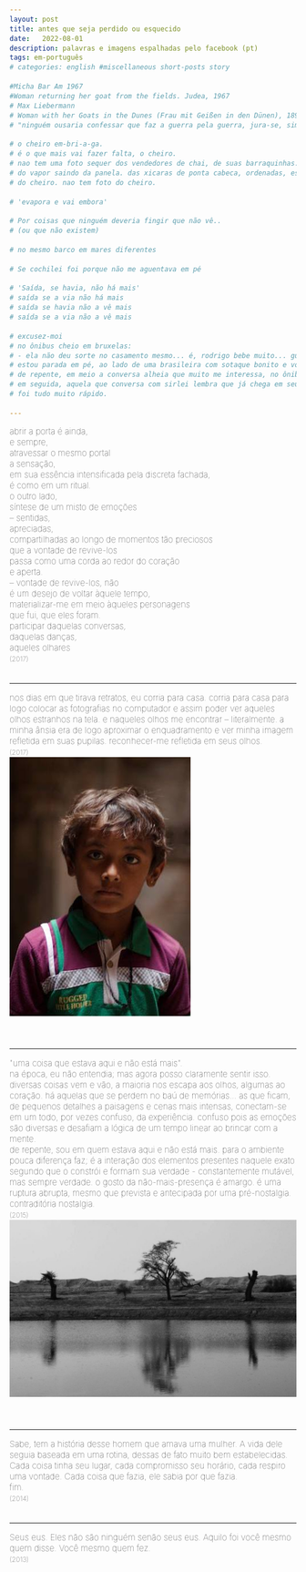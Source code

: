 ```yaml
---
layout: post
title: antes que seja perdido ou esquecido
date:   2022-08-01
description: palavras e imagens espalhadas pelo facebook (pt)
tags: em-português
# categories: english #miscellaneous short-posts story

#Micha Bar Am 1967
#Woman returning her goat from the fields. Judea, 1967
# Max Liebermann
# Woman with her Goats in the Dunes (Frau mit Geißen in den Dünen), 1890
# "ninguém ousaria confessar que faz a guerra pela guerra, jura-se, sim, que se faz a guerra pela paz". Homem novo, Saramago (http://caderno.josesaramago.org/161290.html)

# o cheiro em-bri-a-ga. 
# é o que mais vai fazer falta, o cheiro.
# nao tem uma foto sequer dos vendedores de chai, de suas barraquinhas.
# do vapor saindo da panela. das xicaras de ponta cabeca, ordenadas, esperando serem usadas. do pano manchado usado como filtro. do leite sendo despejado no cha fervido.
# do cheiro. nao tem foto do cheiro.

# 'evapora e vai embora'

# Por coisas que ninguém deveria fingir que não vê..
# (ou que não existem)

# no mesmo barco em mares diferentes

# Se cochilei foi porque não me aguentava em pé

# 'Saída, se havia, não há mais'
# saída se a via não há mais
# saída se havia não a vê mais
# saída se a via não a vê mais

# excusez-moi
# no ônibus cheio em bruxelas:
# - ela não deu sorte no casamento mesmo... é, rodrigo bebe muito... gustavo fala como adulto, isso não é bom pra cabeça de uma criança... ai (suspiro), é difícil...
# estou parada em pé, ao lado de uma brasileira com sotaque bonito e voz calma, atenta ao diálogo que ela tem ao telefone. conversa com sirlei sobre a vida de outra amiga. diante de assunto tão sério, vontade de rir só quando ouço: "para ele botar a mão na consciência e ver que é ... uma criança."
# de repente, em meio a conversa alheia que muito me interessa, no ônibus ainda cheio, entra uma mulher jovem acompanhada por uma mais velha e um menino pequeno, este que passa por mim esbarrando. "cuidado com o pé da mulher", ela alerta. não me seguro, rio da situação toda. "excuse-moi", acrescentou olhando para mim, com simpatia e um pouco embaraçada. sorrio. 
# em seguida, aquela que conversa com sirlei lembra que já chega em seu destino: "ah, peraí, preciso desligar, cheguei no ponto". desapontada por, assim como sirlei, dela ter que me despedir, mas feliz por ainda ter a companhia de conterrâneos, é com pesar que logo ouço a jovem a anunciar para a mais velha: "já é aqui; é, o 358 passa aqui."
# foi tudo muito rápido.

---
```


<span style="font-size:15px;font-weight:lighter">
abrir a porta é ainda, 
<br> e sempre,
<br> atravessar o mesmo portal
<br> a sensação,
<br> em sua essência intensificada pela discreta fachada,
<br> é como em um ritual.
<br> o outro lado,
<br> síntese de um misto de emoções
<br> – sentidas,
<br> apreciadas,
<br> compartilhadas ao longo de momentos tão preciosos
<br> que a vontade de revive-los
<br> passa como uma corda ao redor do coração
<br> e aperta.
<br> – vontade de revive-los, não
<br> é um desejo de voltar àquele tempo,
<br> materializar-me em meio àqueles personagens
<br> que fui, que eles foram.
<br> participar daquelas conversas,
<br> daquelas danças,
<br> aqueles olhares
<br> <span style="font-size:12px">(2017) </span>
<br>
<br>

<hr>
<span style="font-size:15px;font-weight:lighter">
nos dias em que tirava retratos, eu corria para casa. corria para casa para logo colocar as fotografias no computador e assim poder ver aqueles olhos estranhos na tela. e naqueles olhos me encontrar – literalmente. a minha ânsia era de logo aproximar o enquadramento e ver minha imagem refletida em suas pupilas. reconhecer-me refletida em seus olhos.
<br> <span style="font-size:12px">(2017) </span>
<div>
    <img src="/assets/img/rezar.jpg" class="my-image-p rounded z-depth-1">
</div>
<br>
<br>

<hr>
<span style="font-size:15px;font-weight:lighter">
"uma coisa que estava aqui e não está mais".
<br> na época, eu não entendia; mas agora posso claramente sentir isso.
<br> diversas coisas vem e vão, a maioria nos escapa aos olhos, algumas ao coração. há aquelas que se perdem no baú de memórias... as que ficam, de pequenos detalhes a paisagens e cenas mais intensas, conectam-se em um todo, por vezes confuso, da experiência. confuso pois as emoções são diversas e desafiam a lógica de um tempo linear ao brincar com a mente.
<br> de repente, sou em quem estava aqui e não está mais. para o ambiente pouca diferença faz; é a interação dos elementos presentes naquele exato segundo que o constrói e formam sua verdade - constantemente mutável, mas sempre verdade. o gosto da não-mais-presença é amargo. é uma ruptura abrupta, mesmo que prevista e antecipada por uma pré-nostalgia.
<br> contraditória nostalgia.
<br> <span style="font-size:12px">(2015) </span>
<div>
    <img src="/assets/img/no-longer.jpg" class="my-image rounded z-depth-1">
</div>
<br>
<br>

<hr>
<span style="font-size:15px;font-weight:lighter">
Sabe, tem a história desse homem que amava uma mulher. A vida dele seguia baseada em uma rotina, dessas de fato muito bem estabelecidas. Cada coisa tinha seu lugar, cada compromisso seu horário, cada respiro uma vontade. Cada coisa que fazia, ele sabia por que fazia.
<br> fim.
<br> <span style="font-size:12px">(2014) </span>
<br>
<br>

<hr>
<span style="font-size:15px;font-weight:lighter">
Seus eus. Eles não são ninguém senão seus eus. Aquilo foi você mesmo quem disse. Você mesmo quem fez.
<br> <span style="font-size:12px">(2013) </span>
<br>
<br>